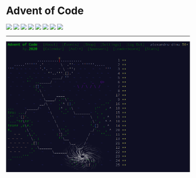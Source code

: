 # Advent of Code

<!-- begin-year-badge -->
[![](https://img.shields.io/badge/2022-46%20stars-338822)](./2022)
[![](https://img.shields.io/badge/2021-39%20stars-507620)](./2021)
[![](https://img.shields.io/badge/2020-50%20stars-239323)](./2020)
[![](https://img.shields.io/badge/2019-7%20stars-d22116)](./2019)
[![](https://img.shields.io/badge/2018-2%20stars-e71415)](./2018)
[![](https://img.shields.io/badge/2017-4%20stars-df1a15)](./2017)
[![](https://img.shields.io/badge/2016-2%20stars-e71415)](./2016)
[![](https://img.shields.io/badge/2015-4%20stars-df1a15)](./2015)
<!-- end-year-badge -->

---

[![](./assets/aoc-2020.png)](./2020)
